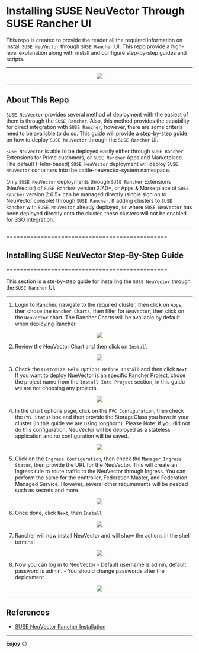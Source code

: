 # Installing SUSE NeuVector Through SUSE Rancher UI

This repo is created to provide the reader all the required information on install `SUSE NeuVector` through `SUSE Rancher` UI. This repo provide a high-level explanation along with install and configure step-by-step guides and scripts.

---

<p align="center">
    <img src="Images/NeuVector-Logo.png">
</p>

---

## About This Repo

`SUSE NeuVector` provides several method of deployment with the easiest of them is through the `SUSE Rancher`. Also, this method provides the capability for direct integration with `SUSE Rancher`, however, there are some criteria need to be available to do so. This guide will provide a step-by-step guide on how to deploy `SUSE NeuVector` through the `SUSE Rancher` UI.

`SUSE NeuVector` is able to be deployed easily either through `SUSE Rancher` Extensions for Prime customers, or `SUSE Rancher` Apps and Marketplace. The default (Helm-based) `SUSE NeuVector` deployment will deploy `SUSE NeuVector` containers into the cattle-neuvector-system namespace.

Only `SUSE NeuVector` deployments through `SUSE Rancher` Extensions (NeuVector) of `SUSE Rancher` version 2.7.0+, or Apps & Marketplace of `SUSE Rancher` version 2.6.5+ can be managed directly (single sign on to NeuVector console) through `SUSE Rancher`. If adding clusters to `SUSE Rancher` with `SUSE NeuVector` already deployed, or where `SUSE NeuVector` has been deployed directly onto the cluster, these clusters will not be enabled for SSO integration.

---

===============================================

## Installing SUSE NeuVector Step-By-Step Guide

===============================================

This section is a ste-by-step guide for installing the `SUSE NeuVector` through the `SUSE Rancher` UI.

---

1. Login to Rancher, navigate to the required cluster, then click on `Apps`, then chose the `Rancher Charts`, then filter for `NeuVector`, then click on the `NeuVector` chart. The Rancher Charts will be available by default when deploying Rancher.

<p align="center">
    <img src="Images/step-1.png">
</p>

2. Review the NeuVector Chart and then click on `Install`

<p align="center">
    <img src="Images/step-2.png">
</p>

3. Check the `Customize Helm Options Before Install` and then click `Next`. If you want to deploy NueVector is an specific Rancher Project, chose the project name from the `Install Into Project` section, in this guide we are not choosing any projects.

<p align="center">
    <img src="Images/step-3.png">
</p>

4. In the chart options page, click on the `PVC Configuration`, then check the `PVC Status` box and then provide the StorageClass you have in your cluster (in this guide we are using longhorn). Please Note: if you did not do this configuration, NeuVector will be deployed as a stateless application and no configuration will be saved.

<p align="center">
    <img src="Images/step-4.png">
</p>

5. Click on the `Ingress Configuration`, then check the `Manager Ingress Status`, then provide the URL for the NeuVector. This will create an Ingress rule to route traffic to the NeuVector through Ingress. You can perform the same for the controller, Federation Master, and Federation Managed Service. However, several other requirements will be needed such as secrets and more.

<p align="center">
    <img src="Images/step-5.png">
</p>

6. Once done, click `Next`, then `Install`

<p align="center">
    <img src="Images/step-6.png">
</p>

7. Rancher will now install NeuVector and will show the actions in the shell terminal 

<p align="center">
    <img src="Images/step-7.png">
</p>

8. Now you can log in to NeuVector - Default username is admin, default password is admin. - You should change passwords after the deployment

<p align="center">
    <img src="Images/step-8.png">
</p>

---

## References

- [SUSE NeuVector Rancher Installation](https://open-docs.neuvector.com/deploying/rancher)

---

**Enjoy** :blush: